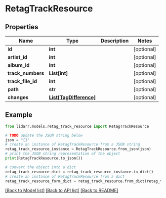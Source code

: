 # RetagTrackResource


## Properties

Name | Type | Description | Notes
------------ | ------------- | ------------- | -------------
**id** | **int** |  | [optional] 
**artist_id** | **int** |  | [optional] 
**album_id** | **int** |  | [optional] 
**track_numbers** | **List[int]** |  | [optional] 
**track_file_id** | **int** |  | [optional] 
**path** | **str** |  | [optional] 
**changes** | [**List[TagDifference]**](TagDifference.md) |  | [optional] 

## Example

```python
from lidarr.models.retag_track_resource import RetagTrackResource

# TODO update the JSON string below
json = "{}"
# create an instance of RetagTrackResource from a JSON string
retag_track_resource_instance = RetagTrackResource.from_json(json)
# print the JSON string representation of the object
print(RetagTrackResource.to_json())

# convert the object into a dict
retag_track_resource_dict = retag_track_resource_instance.to_dict()
# create an instance of RetagTrackResource from a dict
retag_track_resource_form_dict = retag_track_resource.from_dict(retag_track_resource_dict)
```
[[Back to Model list]](../README.md#documentation-for-models) [[Back to API list]](../README.md#documentation-for-api-endpoints) [[Back to README]](../README.md)


